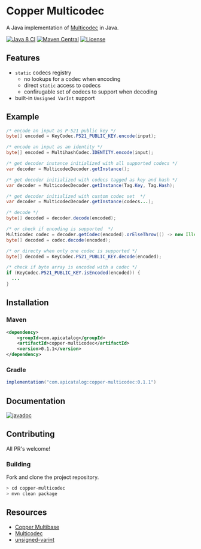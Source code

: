 # Copper Multicodec
A Java implementation of [Multicodec](https://github.com/multiformats/multicodec) in Java.

[![Java 8 CI](https://github.com/filip26/copper-multicodec/actions/workflows/java8-build.yml/badge.svg)](https://github.com/filip26/copper-multicodec/actions/workflows/java8-build.yml)
[![Maven Central](https://img.shields.io/maven-central/v/com.apicatalog/copper-multicodec.svg?label=Maven%20Central)](https://search.maven.org/search?q=g:com.apicatalog%20AND%20a:copper-multicodec)
[![License](https://img.shields.io/badge/License-Apache%202.0-blue.svg)](https://opensource.org/licenses/Apache-2.0)

## Features
 * `static` codecs registry
   * no lookups for a codec when encoding
   * direct `static` access to codecs
   * confirugable set of codecs to support when decoding
 * built-in `Unsigned VarInt` support

## Example

```java
/* encode an input as P-521 public key */
byte[] encoded = KeyCodec.P521_PUBLIC_KEY.encode(input);

/* encode an input as an identity */
byte[] encoded = MultihashCodec.IDENTITY.encode(input);

/* get decoder instance initialized with all supported codecs */
var decoder = MulticodecDecoder.getInstance();

/* get decoder initialized with codecs tagged as key and hash */
var decoder = MulticodecDecoder.getInstance(Tag.Key, Tag.Hash);

/* get decoder initialized with custom codec set  */
var decoder = MulticodecDecoder.getInstance(codecs...);

/* decode */
byte[] decoded = decoder.decode(encoded);

/* or check if encoding is supported  */
Multicodec codec = decoder.getCodec(encoded).orElseThrow(() -> new IllegalArgumentException("Unsupported codec."));
byte[] decoded = codec.decode(encoded);

/* or directy when only one codec is supported */
byte[] decoded = KeyCodec.P521_PUBLIC_KEY.decode(encoded);

/* check if byte array is encoded with a codec */
if (KeyCodec.P521_PUBLIC_KEY.isEncoded(encoded)) {
  ...
}
```

## Installation

### Maven

```xml
<dependency>
    <groupId>com.apicatalog</groupId>
    <artifactId>copper-multicodec</artifactId>
    <version>0.1.1</version>
</dependency>
```

### Gradle

```gradle
implementation("com.apicatalog:copper-multicodec:0.1.1")
```

## Documentation

[![javadoc](https://javadoc.io/badge2/com.apicatalog/copper-multicodec/javadoc.svg)](https://javadoc.io/doc/com.apicatalog/copper-multicodec)


## Contributing

All PR's welcome!


### Building

Fork and clone the project repository.

```bash
> cd copper-multicodec
> mvn clean package
```


## Resources
- [Copper Multibase](https://github.com/filip26/copper-multibase)
- [Multicodec](https://github.com/multiformats/multicodec)
- [unsigned-varint](https://github.com/multiformats/unsigned-varint)

